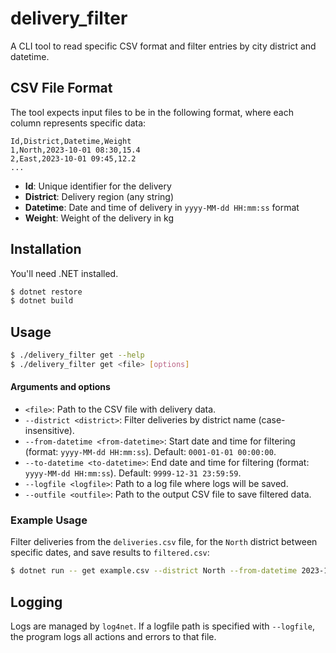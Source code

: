 # delivery_filter

A CLI tool to read specific CSV format and filter entries by city district and datetime.

## CSV File Format

The tool expects input files to be in the following format, where each column represents specific data:
```csv
Id,District,Datetime,Weight
1,North,2023-10-01 08:30,15.4
2,East,2023-10-01 09:45,12.2
...
```

- **Id**: Unique identifier for the delivery
- **District**: Delivery region (any string)
- **Datetime**: Date and time of delivery in `yyyy-MM-dd HH:mm:ss` format
- **Weight**: Weight of the delivery in kg

## Installation

You'll need .NET installed.

```bash
$ dotnet restore
$ dotnet build
```

## Usage

```bash
$ ./delivery_filter get --help
$ ./delivery_filter get <file> [options]
```
#### Arguments and options

- `<file>`: Path to the CSV file with delivery data.
- `--district <district>`: Filter deliveries by district name (case-insensitive).
- `--from-datetime <from-datetime>`: Start date and time for filtering (format: `yyyy-MM-dd HH:mm:ss`). Default: `0001-01-01 00:00:00`.
- `--to-datetime <to-datetime>`: End date and time for filtering (format: `yyyy-MM-dd HH:mm:ss`). Default: `9999-12-31 23:59:59`.
- `--logfile <logfile>`: Path to a log file where logs will be saved.
- `--outfile <outfile>`: Path to the output CSV file to save filtered data.

### Example Usage

Filter deliveries from the `deliveries.csv` file, for the `North` district between specific dates, and save results to `filtered.csv`:

```bash
$ dotnet run -- get example.csv --district North --from-datetime 2023-10-01 00:00 --to-datetime 2023-10-31 23:59 --outfile filtered.csv
```

## Logging

Logs are managed by `log4net`. If a logfile path is specified with `--logfile`, the program logs all actions and errors to that file.